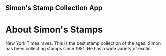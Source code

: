 Simon's Stamp Collection App
---

# About Simon's Stamps


New York Times raves.  This is the best stamp collection of the ages! Simon has been collecting stamps since 1981.  He has a wide variety of exotic. 

